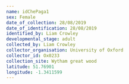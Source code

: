 ```yaml
---
name: idChePaga1
sex: Female
date_of_collection: 28/08/2019
date_of_identification: 28/08/2019
identified_by: Liam Crowley
developmental_stage: adult
collected_by: Liam Crowley
collector_organisation: University of Oxford
collector_id: Ox0233
collection_site: Wytham great wood
latitude: 51.76901
longitude: -1.3411599
---
```

